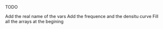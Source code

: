 TODO

Add the real name of the vars
Add the frequence and the densitu curve
Fill all the arrays at the begining

